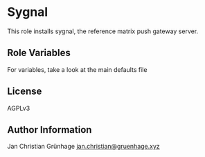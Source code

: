 Sygnal
=========

This role installs sygnal, the reference matrix push gateway server.

Role Variables
--------------

For variables, take a look at the main defaults file

License
-------

AGPLv3

Author Information
------------------

Jan Christian Grünhage <jan.christian@gruenhage.xyz>
